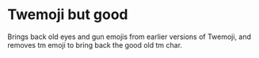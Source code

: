 # Twemoji but good

Brings back old eyes and gun emojis from earlier versions of Twemoji, and removes tm emoji to bring back the good old
tm char.
